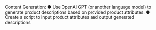 Content Generation:
● Use OpenAI GPT (or another language model) to generate product descriptions based on provided product attributes.
● Create a script to input product attributes and output generated descriptions.
